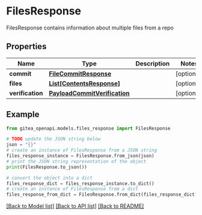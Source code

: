 # FilesResponse

FilesResponse contains information about multiple files from a repo

## Properties

Name | Type | Description | Notes
------------ | ------------- | ------------- | -------------
**commit** | [**FileCommitResponse**](FileCommitResponse.md) |  | [optional] 
**files** | [**List[ContentsResponse]**](ContentsResponse.md) |  | [optional] 
**verification** | [**PayloadCommitVerification**](PayloadCommitVerification.md) |  | [optional] 

## Example

```python
from gitea_openapi.models.files_response import FilesResponse

# TODO update the JSON string below
json = "{}"
# create an instance of FilesResponse from a JSON string
files_response_instance = FilesResponse.from_json(json)
# print the JSON string representation of the object
print(FilesResponse.to_json())

# convert the object into a dict
files_response_dict = files_response_instance.to_dict()
# create an instance of FilesResponse from a dict
files_response_from_dict = FilesResponse.from_dict(files_response_dict)
```
[[Back to Model list]](../README.md#documentation-for-models) [[Back to API list]](../README.md#documentation-for-api-endpoints) [[Back to README]](../README.md)


